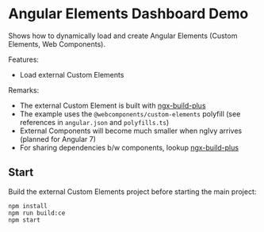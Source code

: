 # Angular Elements Dashboard Demo

Shows how to dynamically load and create Angular Elements (Custom Elements, Web Components).

Features:
- Load external Custom Elements

Remarks:
- The external Custom Element is built with [ngx-build-plus](https://www.npmjs.com/package/ngx-build-plus)
- The example uses the ``@webcomponents/custom-elements`` polyfill (see references in ``angular.json`` and ``polyfills.ts``)
- External Components will become much smaller when ngIvy arrives (planned for Angular 7)
- For sharing dependencies b/w components, lookup [ngx-build-plus](https://www.npmjs.com/package/ngx-build-plus)

## Start

Build the external Custom Elements project before starting the main project:

```
npm install
npm run build:ce
npm start
```
